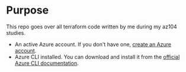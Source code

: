 # Purpose

This repo goes over all terraform code written by me during my az104 studies. 

-  An active Azure account. If you don't have one, [create an Azure account](https://azure.microsoft.com/en-us/free/).
-  Azure CLI installed. You can download and install it from the [official Azure CLI documentation](https://docs.microsoft.com/en-us/cli/azure/install-azure-cli).
